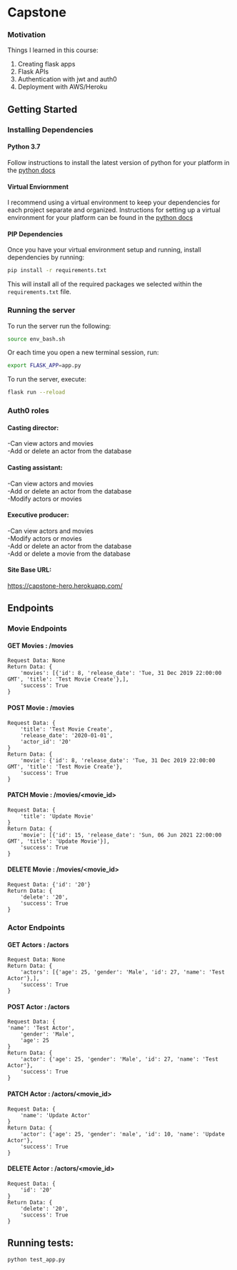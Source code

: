 # Capstone

### Motivation
Things I learned in this course:
1) Creating flask apps
2) Flask APIs
3) Authentication with jwt and auth0
4) Deployment with AWS/Heroku

## Getting Started

### Installing Dependencies

#### Python 3.7

Follow instructions to install the latest version of python for your platform in the [python docs](https://docs.python.org/3/using/unix.html#getting-and-installing-the-latest-version-of-python)

#### Virtual Enviornment

I recommend using a virtual environment to keep your dependencies for each project separate and organized. Instructions for setting up a virtual environment for your platform can be found in the [python docs](https://packaging.python.org/guides/installing-using-pip-and-virtual-environments/)

#### PIP Dependencies

Once you have your virtual environment setup and running, install dependencies by running:

```bash
pip install -r requirements.txt
```

This will install all of the required packages we selected within the `requirements.txt` file.

### Running the server

To run the server run the following:

```bash
source env_bash.sh
```

Or each time you open a new terminal session, run:

```bash
export FLASK_APP=app.py
```

To run the server, execute:

```bash
flask run --reload
```

### Auth0 roles

#### Casting director:
-Can view actors and movies  
-Add or delete an actor from the database

#### Casting assistant:
-Can view actors and movies  
-Add or delete an actor from the database  
-Modify actors or movies

#### Executive producer:
-Can view actors and movies  
-Modify actors or movies  
-Add or delete an actor from the database  
-Add or delete a movie from the database  


#### Site Base URL:
https://capstone-hero.herokuapp.com/

## Endpoints

### Movie Endpoints
#### GET Movies : /movies
```
Request Data: None   
Return Data: {  
    'movies': [{'id': 8, 'release_date': 'Tue, 31 Dec 2019 22:00:00 GMT', 'title': 'Test Movie Create'},],
    'success': True  
} 
``` 
#### POST Movie : /movies
```
Request Data: {
    'title': 'Test Movie Create', 
    'release_date': '2020-01-01', 
    'actor_id': '20'
} 
Return Data: {
    'movie': {'id': 8, 'release_date': 'Tue, 31 Dec 2019 22:00:00 GMT', 'title': 'Test Movie Create'}, 
    'success': True
}
```
#### PATCH Movie : /movies/<movie_id>
```
Request Data: {
    'title': 'Update Movie'
} 
Return Data: {
    'movie': [{'id': 15, 'release_date': 'Sun, 06 Jun 2021 22:00:00 GMT', 'title': 'Update Movie'}], 
    'success': True
}
```
#### DELETE Movie : /movies/<movie_id>
```
Request Data: {'id': '20'} 
Return Data: {
    'delete': '20', 
    'success': True
}
```
### Actor Endpoints
#### GET Actors : /actors
```
Request Data: None
Return Data: {
    'actors': [{'age': 25, 'gender': 'Male', 'id': 27, 'name': 'Test Actor'},], 
    'success': True
}
```
#### POST Actor : /actors
```
Request Data: {
'name': 'Test Actor',
    'gender': 'Male',
    'age': 25
} 
Return Data: {
    'actor': {'age': 25, 'gender': 'Male', 'id': 27, 'name': 'Test Actor'},
    'success': True
}
```
#### PATCH Actor : /actors/<movie_id>
```
Request Data: {
    'name': 'Update Actor'
} 
Return Data: {
    'actor': {'age': 25, 'gender': 'male', 'id': 10, 'name': 'Update Actor'},
    'success': True
}
```
#### DELETE Actor : /actors/<movie_id>
```
Request Data: {
    'id': '20'
} 
Return Data: {
    'delete': '20', 
    'success': True
}
```
## Running tests:
```bash
python test_app.py
```